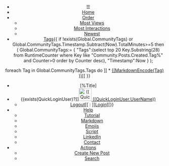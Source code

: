 ﻿<header id="header">
<nav>

* &#9776;
* [Home](/Community/Index.md)
* [Order](#)
	* [Most Views](#)
	* [Most Interactions](#)
	* [Newest](#)
* [Tags](/Community/Tags.md){{
if !exists(Global.CommunityTags) or Global.CommunityTags.Timestamp.Subtract(Now).TotalMinutes>=5 then
(
	Global.CommunityTags:=
	{
		"Tags":(select top 20 Key.Substring(28) from RuntimeCounter where Key like "Community.Posts.Created.Tag%" and Counter>0 order by Counter desc),
		"Timestamp":Now
	}
);

foreach Tag in Global.CommunityTags.Tags do ]]
	* [((MarkdownEncode(Tag) ))](/Community/Tag/((Tag)))[[
}}
* [%Title]
* {{exists(QuickLoginUser)?]][<img id='userAvatar' alt="((QuickLoginUser.UserName))" with="40" height="40" src="((QuickLoginUser.AvatarUrl))?Width=40&Height=40"/> ((QuickLoginUser.UserName))](#)
	* [Logout](/Community/LogOut.md)[[ : ]]<a href="/Community/Login.md?from=((UrlEncode(Request.Header.GetURL() ) ))">Login</a>[[}}
* [Help](#)
	* [Tutorial](#)
	* [Markdown](/Markdown.md)
	* [Emojis](/Emojis.md)
	* [Script](/Script.md)
	* [LinkedIn](https://www.linkedin.com/in/peterwaher/)
	* [Contact](https://waher.se/Feedback.md)
* [Actions](#)
	* [Create New Post](/Community/CreatePost.md)
	* [Search](/Community/Search.md)

</nav>
</header>
